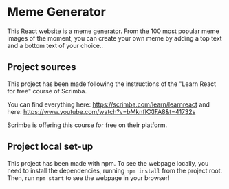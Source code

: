 # Meme Generator

This React website is a meme generator. From the 100 most popular meme images of the moment, you can create your own meme by adding a top text and a bottom text of your choice..


## Project sources

This project has been made following the instructions of the "Learn React for free" course of Scrimba.

You can find everything here: https://scrimba.com/learn/learnreact and here: https://www.youtube.com/watch?v=bMknfKXIFA8&t=41732s

Scrimba is offering this course for free on their platform.

## Project local set-up

This project has been made with npm. To see the webpage locally, you need to install the dependencies, running `npm install` from the project root. Then, run `npm start` to see the webpage in your browser!
